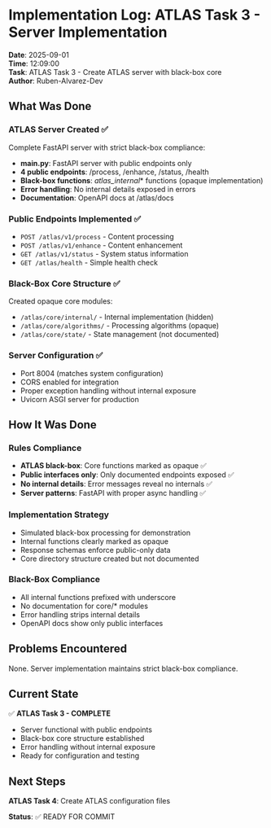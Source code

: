 # Implementation Log: ATLAS Task 3 - Server Implementation

**Date**: 2025-09-01  
**Time**: 12:09:00  
**Task**: ATLAS Task 3 - Create ATLAS server with black-box core  
**Author**: Ruben-Alvarez-Dev

## What Was Done

### ATLAS Server Created ✅
Complete FastAPI server with strict black-box compliance:

- **main.py**: FastAPI server with public endpoints only
- **4 public endpoints**: /process, /enhance, /status, /health
- **Black-box functions**: _atlas_internal_* functions (opaque implementation)
- **Error handling**: No internal details exposed in errors
- **Documentation**: OpenAPI docs at /atlas/docs

### Public Endpoints Implemented ✅
- `POST /atlas/v1/process` - Content processing
- `POST /atlas/v1/enhance` - Content enhancement
- `GET /atlas/v1/status` - System status information  
- `GET /atlas/health` - Simple health check

### Black-Box Core Structure ✅
Created opaque core modules:
- `/atlas/core/internal/` - Internal implementation (hidden)
- `/atlas/core/algorithms/` - Processing algorithms (opaque)
- `/atlas/core/state/` - State management (not documented)

### Server Configuration ✅
- Port 8004 (matches system configuration)
- CORS enabled for integration
- Proper exception handling without internal exposure
- Uvicorn ASGI server for production

## How It Was Done

### Rules Compliance
- **ATLAS black-box**: Core functions marked as opaque ✅
- **Public interfaces only**: Only documented endpoints exposed ✅
- **No internal details**: Error messages reveal no internals ✅
- **Server patterns**: FastAPI with proper async handling ✅

### Implementation Strategy
- Simulated black-box processing for demonstration
- Internal functions clearly marked as opaque
- Response schemas enforce public-only data
- Core directory structure created but not documented

### Black-Box Compliance
- All internal functions prefixed with underscore
- No documentation for core/* modules
- Error handling strips internal details
- OpenAPI docs show only public interfaces

## Problems Encountered

None. Server implementation maintains strict black-box compliance.

## Current State

✅ **ATLAS Task 3 - COMPLETE**
- Server functional with public endpoints
- Black-box core structure established
- Error handling without internal exposure
- Ready for configuration and testing

## Next Steps

**ATLAS Task 4**: Create ATLAS configuration files

**Status**: ✅ READY FOR COMMIT